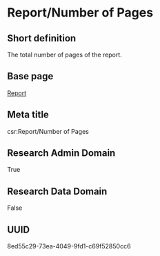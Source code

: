 # Report/Number of Pages
## Short definition
The total number of pages of the report.
## Base page
[Report](../Objects/Report.md)
## Meta title
csr:Report/Number of Pages
## Research Admin Domain
True
## Research Data Domain
False
## UUID
8ed55c29-73ea-4049-9fd1-c69f52850cc6
